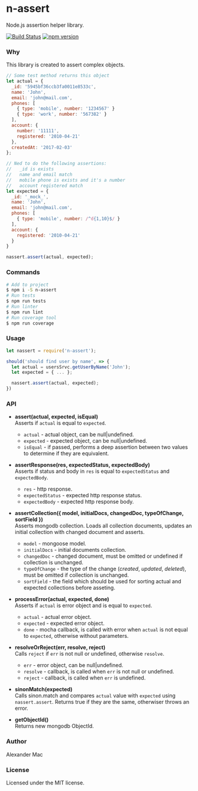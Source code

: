 # n-assert
Node.js assertion helper library.

[![Build Status](https://travis-ci.org/AlexanderMac/n-assert.svg?branch=master)](https://travis-ci.org/AlexanderMac/n-assert)
[![npm version](https://badge.fury.io/js/n-assert.svg)](https://badge.fury.io/js/n-assert)

### Why
This library is created to assert complex objects.

```js
// Some test method returns this object
let actual = {
  _id: '5945bf36ccb3fa0011e8533c',
  name: 'John',
  email: 'john@mail.com',
  phones: [
    { type: 'mobile', number: '1234567' }
    { type: 'work', number: '567382' }
  ],
  account: {
    number: '11111',
    registered: '2010-04-21'
  },
  createdAt: '2017-02-03'
};

// Ned to do the following assertions:
//   _id is exists
//   name and email match
//   mobile phone is exists and it's a number
//   account registered match
let expected = {
  _id: '_mock_',
  name: 'John',
  email: 'john@mail.com',
  phones: [
    { type: 'mobile', number: /^d{1,10}$/ }
  ],
  account: {
    registered: '2010-04-21'
  }
}

nassert.assert(actual, expected);
```

### Commands
```bash
# Add to project
$ npm i -S n-assert
# Run tests
$ npm run tests
# Run linter
$ npm run lint
# Run coverage tool
$ npm run coverage
```

### Usage
```js
let nassert = require('n-assert');

should('should find user by name', => {
  let actual = usersSrvc.getUserByName('John');
  let expected = { ... };

  nassert.assert(actual, expected);
})
```

### API
- **assert(actual, expected, isEqual)**<br>
Asserts if `actual` is equal to `expected`.

  - `actual` - actual object, can be null|undefined.
  - `expected` - expected object, can be null|undefined.
  - `isEqual` - if passed, performs a deep assertion between two values to determine if they are equivalent. 

- **assertResponse(res, expectedStatus, expectedBody)**<br>
Asserts if status and body in `res` is equal to `expectedStatus` and `expectedBody`.

  - `res` - http response.
  - `expectedStatus` - expected http response status.
  - `expectedBody` - expected http response body.

- **assertCollection({ model, initialDocs, changedDoc, typeOfChange, sortField })**<br>
Asserts mongodb collection. Loads all collection documents, updates an initial collection with changed document and asserts.

  - `model` - mongoose model.
  - `initialDocs` - initial documents collection.
  - `changedDoc` - changed document, must be omitted or undefined if collection is unchanged.
  - `typeOfChange` - the type of the change (_created_, _updated_, _deleted_), must be omitted if collection is unchanged.
  - `sortField` - the field which should be used for sorting actual and expected collections before asseting.

- **processError(actual, expected, done)**<br>
Asserts if `actual` is error object and is equal to `expected`.

  - `actual` - actual error object.
  - `expected` - expected error object.
  - `done` - mocha callback, is called with error when `actual` is not equal to `expected`, otherwise without parameters.

- **resolveOrReject(err, resolve, reject)**<br>
Calls `reject` if `err` is not null or undefined, otherwise `resolve`.

  - `err` - error object, can be null|undefined.
  - `resolve` - callback, is called when `err` is not null or undefined.
  - `reject` - callback, is called when `err` is undefined.

- **sinonMatch(expected)**<br>
Calls sinon.match and compares `actual` value with `expected` using `nassert.assert`. Returns true if they are the same, otherwiser throws an error.

- **getObjectId()**<br>
Returns new mongodb ObjectId.

### Author
Alexander Mac

### License
Licensed under the MIT license.
